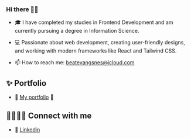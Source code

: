 ### Hi there 👋🏽

- 🎓 I have completed my studies in Frontend Development and am currently pursuing a degree in Information Science.

- 💻 Passionate about web development, creating user-friendly designs, and working with modern frameworks like React and Tailwind CSS.

- 📫 How to reach me: beatevangsnes@icloud.com

## ✨ Portfolio

- 🫧 [My portfolio](https://beate-vangsnes-portfolio.netlify.app/) 🫧

## 🫱🏽‍🫲🏾 Connect with me

- 💼 [Linkedin](https://www.linkedin.com/in/beate-vangsnes/)


<!--
**Beatevangsnes/Beatevangsnes** is a ✨ _special_ ✨ repository because its `README.md` (this file) appears on your GitHub profile.

Here are some ideas to get you started:

- 🔭 I’m currently working on ...
- 🌱 I’m currently learning ...
- 👯 I’m looking to collaborate on ...
- 🤔 I’m looking for help with ...
- 💬 Ask me about ...
- 📫 How to reach me: beatevangsnes@icloud.com
- 😄 Pronouns: ...
- ⚡ Fun fact: ...
-->

